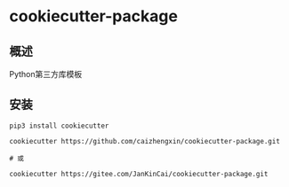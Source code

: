 # cookiecutter-package

## 概述

Python第三方库模板

## 安装

```
pip3 install cookiecutter

cookiecutter https://github.com/caizhengxin/cookiecutter-package.git

# 或

cookiecutter https://gitee.com/JanKinCai/cookiecutter-package.git
```
